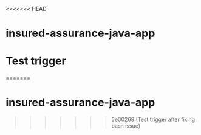 <<<<<<< HEAD
# insured-assurance-java-app
# Test trigger
=======
# insured-assurance-java-app<!-- test trigger -->
>>>>>>> 5e00269 (Test trigger after fixing bash issue)
